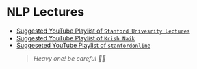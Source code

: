 # NLP Lectures

- [Suggested YouTube Playlist of `Stanford Univesrity Lectures`](https://www.youtube.com/playlist?list=PLLssT5z_DsK8HbD2sPcUIDfQ7zmBarMYv)
- [Suggested YouTube Playlist of `Krish Naik`](https://www.youtube.com/playlist?list=PLZoTAELRMXVMdJ5sqbCK2LiM0HhQVWNzm)
- [Suggeseted YouTube Playlist of `stanfordonline`](https://www.youtube.com/playlist?list=PLoROMvodv4rOSH4v6133s9LFPRHjEmbmJ) 
  > *Heavy one! be careful 😵‍💫*
